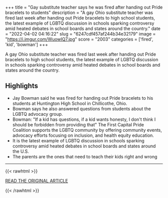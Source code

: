 +++
title = "Gay substitute teacher says he was fired after handing out Pride bracelets to students"
description = "A gay Ohio substitute teacher was fired last week after handing out Pride bracelets to high school students, the latest example of LGBTQ discussion in schools sparking controversy amid heated debates in school boards and states around the country."
date = "2022-04-02 04:16:22"
slug = "6247cdf457af244b34e32179"
image = "https://i.imgur.com/WuowIQ7.jpg"
score = "2003"
categories = ['fired', 'kid', 'bowman']
+++

A gay Ohio substitute teacher was fired last week after handing out Pride bracelets to high school students, the latest example of LGBTQ discussion in schools sparking controversy amid heated debates in school boards and states around the country.

## Highlights

- Jay Bowman said he was fired for handing out Pride bracelets to his students at Huntington High School in Chillicothe, Ohio.
- Bowman says he also answered questions from students about the LGBTQ advocacy group.
- Bowman: "If a kid has questions, if a kid wants honesty, I don't think I should be forbidden from providing that" The First Capital Pride Coalition supports the LGBTQ community by offering community events, advocacy efforts focusing on inclusion, and health equity education.
- It is the latest example of LGBTQ discussion in schools sparking controversy amid heated debates in school boards and states around the U.S.
- The parents are the ones that need to teach their kids right and wrong

---

{{< rawhtml >}}
  <p class="article-category">
    <a target="_blank" href="https://www.cnn.com/2022/04/01/us/gay-substitute-teacher-fired-ohio/index.html">READ THE ORIGINAL ARTICLE</a>
  </p>
{{< /rawhtml >}}
